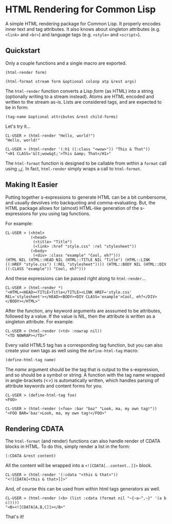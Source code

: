 # HTML Rendering for Common Lisp

A simple HTML rendering package for Common Lisp. It properly encodes inner text and tag attributes. It also knows about singleton attributes (e.g. `<link>` and `<br>`) and language tags (e.g. `<style>` and `<script>`).

## Quickstart

Only a couple functions and a single macro are exported.

    (html-render form)

    (html-format stream form &optional colonp atp &rest args)

The `html-render` function converts a Lisp *form* (as HTML) into a string (optionally writing to a stream instead). Atoms are HTML encoded and written to the stream as-is. Lists are considered tags, and are expected to be in form:

    (tag-name &optional attributes &rest child-forms)

Let's try it...

    CL-USER > (html-render "Hello, world!")
    "Hello, world!"

    CL-USER > (html-render '(:h1 ((:class "<wow>")) "This & That"))
    "<H1 CLASS='&lt;wow&gt;'>This &amp; That</H1>"

The `html-format` function is designed to be callable from within a `format` call using [`~/`](http://www.lispworks.com/documentation/HyperSpec/Body/22_ced.htm). In fact, `html-render` simply wraps a call to `html-format`.

## Making It Easier

Putting together s-expressions to generate HTML can be a bit cumbersome, and usually devolves into backquoting and comma-evaluating. But, the HTML package allows for (almost) HTML-like generation of the s-expressions for you using tag functions.

For example:

    CL-USER > (<html>
               (<head>
                (<title> "Title")
                (<link> :href "style.css" :rel "stylesheet"))
               (<body>
                (<div> :class "example" "Cool, eh?")))
    (HTML NIL (HTML::HEAD NIL (HTML::TITLE NIL "Title") (HTML::LINK ((:HREF "style.css") (:REL "stylesheet")))) (HTML::BODY NIL (HTML::DIV ((:CLASS "example")) "Cool, eh?")))

And these expressions can be passed right along to `html-render`...

    CL-USER > (html-render *)
    "<HTML><HEAD><TITLE>Title</TITLE><LINK HREF='style.css' REL='stylesheet'></HEAD><BODY><DIV CLASS='example'>Cool, eh?</DIV></BODY></HTML>"

After the function, any keyword arguments are asssumed to be attributes, followed by a value. If the value is NIL, then the attribute is written as a singleton attribute. For example:

    CL-USER > (html-render (<td> :nowrap nil))
    "<TD NOWRAP></TD>"

Every valid HTML5 tag has a corresponding tag function, but you can also create your own tags as well using the `define-html-tag` macro:

    (define-html-tag name)

The *name* argument should be the tag that is output to the s-expression, and so should be a symbol or string. A function with the tag name wrapped in angle-brackets (<>) is automatically written, which handles parsing of attribute keywords and content forms for you.

    CL-USER > (define-html-tag foo)
    <FOO>

    CL-USER > (html-render (<foo> :bar "baz" "Look, ma, my own tag!"))
    "<FOO BAR='baz'>Look, ma, my own tag!</FOO>"

## Rendering CDATA

The `html-format` (and render) functions can also handle render of CDATA blocks in HTML. To do this, simply render a list in the form:

    (:CDATA &rest content)

All the content will be wrapped into a `<![CDATA[..content..]]>` block.

    CL-USER > (html-render '(:cdata "<this & that>"))
    "<![CDATA[<this & that>]]>"

And, of course this can be used from within html tags generators as well.

    CL-USER > (html-render (<b> (list :cdata (format nil "~{~a~^,~}" '(a b c)))))
    "<B><![CDATA[A,B,C]]></B>"

That's it!
